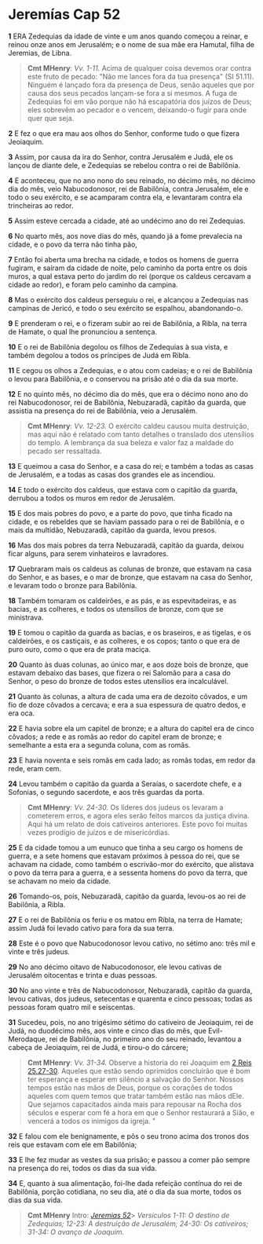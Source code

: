 # Jeremías Cap 52

**1** 	ERA Zedequias da idade de vinte e um anos quando começou a reinar, e reinou onze anos em Jerusalém; e o nome de sua mãe era Hamutal, filha de Jeremias, de Libna.

> **Cmt MHenry**: *Vv. 1-11.* Acima de qualquer coisa devemos orar contra este fruto de pecado: "Não me lances fora da tua presença" (SI 51.11). Ninguém é lançado fora da presença de Deus, senão aqueles que por causa dos seus pecados lançam-se fora a si mesmos. A fuga de Zedequias foi em vão porque não há escapatória dos juízos de Deus; eles sobrevêm ao pecador e o vencem, deixando-o fugir para onde quer que seja.

**2** 	E fez o que era mau aos olhos do Senhor, conforme tudo o que fizera Jeoiaquim.

**3** 	Assim, por causa da ira do Senhor, contra Jerusalém e Judá, ele os lançou de diante dele, e Zedequias se rebelou contra o rei de Babilônia.

**4** 	E aconteceu, que no ano nono do seu reinado, no décimo mês, no décimo dia do mês, veio Nabucodonosor, rei de Babilônia, contra Jerusalém, ele e todo o seu exército, e se acamparam contra ela, e levantaram contra ela trincheiras ao redor.

**5** 	Assim esteve cercada a cidade, até ao undécimo ano do rei Zedequias.

**6** 	No quarto mês, aos nove dias do mês, quando já a fome prevalecia na cidade, e o povo da terra não tinha pão,

**7** 	Então foi aberta uma brecha na cidade, e todos os homens de guerra fugiram, e saíram da cidade de noite, pelo caminho da porta entre os dois muros, a qual estava perto do jardim do rei (porque os caldeus cercavam a cidade ao redor), e foram pelo caminho da campina.

**8** 	Mas o exército dos caldeus perseguiu o rei, e alcançou a Zedequias nas campinas de Jericó, e todo o seu exército se espalhou, abandonando-o.

**9** 	E prenderam o rei, e o fizeram subir ao rei de Babilônia, a Ribla, na terra de Hamate, o qual lhe pronunciou a sentença.

**10** 	E o rei de Babilônia degolou os filhos de Zedequias à sua vista, e também degolou a todos os príncipes de Judá em Ribla.

**11** 	E cegou os olhos a Zedequias, e o atou com cadeias; e o rei de Babilônia o levou para Babilônia, e o conservou na prisão até o dia da sua morte.

**12** 	E no quinto mês, no décimo dia do mês, que era o décimo nono ano do rei Nabucodonosor, rei de Babilônia, Nebuzaradã, capitão da guarda, que assistia na presença do rei de Babilônia, veio a Jerusalém.

> **Cmt MHenry**: *Vv. 12-23.* O exército caldeu causou muita destruição, mas aqui não é relatado com tanto detalhes o translado dos utensílios do templo. A lembrança da sua beleza e valor faz a maldade do pecado ser ressaltada.

**13** 	E queimou a casa do Senhor, e a casa do rei; e também a todas as casas de Jerusalém, e a todas as casas dos grandes ele as incendiou.

**14** 	E todo o exército dos caldeus, que estava com o capitão da guarda, derrubou a todos os muros em redor de Jerusalém.

**15** 	E dos mais pobres do povo, e a parte do povo, que tinha ficado na cidade, e os rebeldes que se haviam passado para o rei de Babilônia, e o mais da multidão, Nebuzaradã, capitão da guarda, levou presos.

**16** 	Mas dos mais pobres da terra Nebuzaradã, capitão da guarda, deixou ficar alguns, para serem vinhateiros e lavradores.

**17** 	Quebraram mais os caldeus as colunas de bronze, que estavam na casa do Senhor, e as bases, e o mar de bronze, que estavam na casa do Senhor, e levaram todo o bronze para Babilônia.

**18** 	Também tomaram os caldeirões, e as pás, e as espevitadeiras, e as bacias, e as colheres, e todos os utensílios de bronze, com que se ministrava.

**19** 	E tomou o capitão da guarda as bacias, e os braseiros, e as tigelas, e os caldeirões, e os castiçais, e as colheres, e os copos; tanto o que era de puro ouro, como o que era de prata maciça.

**20** 	Quanto às duas colunas, ao único mar, e aos doze bois de bronze, que estavam debaixo das bases, que fizera o rei Salomão para a casa do Senhor, o peso do bronze de todos estes utensílios era incalculável.

**21** 	Quanto às colunas, a altura de cada uma era de dezoito côvados, e um fio de doze côvados a cercava; e era a sua espessura de quatro dedos, e era oca.

**22** 	E havia sobre ela um capitel de bronze; e a altura do capitel era de cinco côvados; a rede e as romãs ao redor do capitel eram de bronze; e semelhante a esta era a segunda coluna, com as romãs.

**23** 	E havia noventa e seis romãs em cada lado; as romãs todas, em redor da rede, eram cem.

**24** 	Levou também o capitão da guarda a Seraías, o sacerdote chefe, e a Sofonias, o segundo sacerdote, e aos três guardas da porta.

> **Cmt MHenry**: *Vv. 24-30.* Os líderes dos judeus os levaram a cometerem erros, e agora eles serão feitos marcos da justiça divina. Aqui há um relato de dois cativeiros anteriores. Este povo foi muitas vezes prodígio de juízos e de misericórdias.

**25** 	E da cidade tomou a um eunuco que tinha a seu cargo os homens de guerra, e a sete homens que estavam próximos à pessoa do rei, que se achavam na cidade, como também o escrivão-mor do exército, que alistava o povo da terra para a guerra, e a sessenta homens do povo da terra, que se achavam no meio da cidade.

**26** 	Tomando-os, pois, Nebuzaradã, capitão da guarda, levou-os ao rei de Babilônia, a Ribla.

**27** 	E o rei de Babilônia os feriu e os matou em Ribla, na terra de Hamate; assim Judá foi levado cativo para fora da sua terra.

**28** 	Este é o povo que Nabucodonosor levou cativo, no sétimo ano: três mil e vinte e três judeus.

**29** 	No ano décimo oitavo de Nabucodonosor, ele levou cativas de Jerusalém oitocentas e trinta e duas pessoas.

**30** 	No ano vinte e três de Nabucodonosor, Nebuzaradã, capitão da guarda, levou cativas, dos judeus, setecentas e quarenta e cinco pessoas; todas as pessoas foram quatro mil e seiscentas.

**31** 	Sucedeu, pois, no ano trigésimo sétimo do cativeiro de Jeoiaquim, rei de Judá, no duodécimo mês, aos vinte e cinco dias do mês, que Evil-Merodaque, rei de Babilônia, no primeiro ano do seu reinado, levantou a cabeça de Jeoiaquim, rei de Judá, e tirou-o do cárcere;

> **Cmt MHenry**: *Vv. 31-34.* Observe a historia do rei Joaquim em [2 Reis 25.27-30](../12A-2Rs/25.md#27). Aqueles que estão sendo oprimidos concluirão que é bom ter esperança e esperar em silêncio a salvação do Senhor. Nossos tempos estão nas mãos de Deus, porque os corações de todos aqueles com quem temos que tratar também estão nas mãos dEle. Que sejamos capacitados ainda mais para repousar na Rocha dos séculos e esperar com fé a hora em que o Senhor restaurará a Sião, e vencerá a todos os inimigos da igreja. "

**32** 	E falou com ele benignamente, e pôs o seu trono acima dos tronos dos reis que estavam com ele em Babilônia;

**33** 	E lhe fez mudar as vestes da sua prisão; e passou a comer pão sempre na presença do rei, todos os dias da sua vida.

**34** 	E, quanto à sua alimentação, foi-lhe dada refeição contínua do rei de Babilônia, porção cotidiana, no seu dia, até o dia da sua morte, todos os dias da sua vida.


> **Cmt MHenry** Intro: *[Jeremias 52](../24A-Jr/52.md#0)*> *Versículos 1-11: O destino de Zedequias; 12-23: A destruição de Jerusalém; 24-30: Os cativeiros; 31-34: O avanço de Joaquim.*
